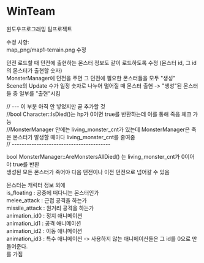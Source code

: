 # WinTeam
윈도우프로그래밍 팀프로젝트

수정 사항:  
map_png/map1-terrain.png 수정  

던전 로드할 때 던전에 출현하는 몬스터 정보도 같이 로드하도록 수정 (몬스터 id, 그 id의 몬스터가 출현할 숫자)  
MonsterManager에 던전을 주면 그 던전에 필요한 몬스터들을 모두 "생성"  
Scene의 Update 수가 일정 숫자로 나누어 떨어질 때 몬스터 출현 -> "생성"된 몬스터들 중 일부를 "출현"시킴  

// --- 이 부분 아직 안 넣었지만 곧 추가할 것  
//bool Character::IsDied()는 hp가 0이면 true를 반환하는데 이를 통해 죽음 체크 가능   
//MonsterManager 안에는 living_monster_cnt가 있는데 MonsterManager은 죽은 몬스터가 발생할 때마다 living_monster_cnt를 줄여줌  
// ----------------------------------------

bool MonsterManager::AreMonstersAllDied() 는 living_monster_cnt가 0이어야 true를 반환  
생성된 모든 몬스터가 죽어야 다음 던전이나 이전 던전으로 넘어갈 수 있음  
  
몬스터는 캐릭터 정보 외에  
is_floating : 공중에 떠다니는 몬스터인가  
melee_attack : 근접 공격을 하는가  
missile_attack : 원거리 공격을 하는가  
animation_id0 : 정지 애니메이션  
animation_id1 : 공격 애니메이션  
animation_id2 : 이동 애니메이션  
animation_id3 : 특수 애니메이션 -> 사용하지 않는 애니메이션들은 그 id를 0으로 만들어준다.  
를 가짐  
